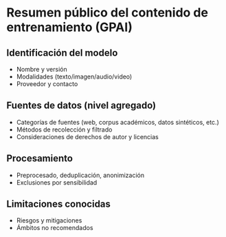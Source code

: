 # Resumen público del contenido de entrenamiento (GPAI)

## Identificación del modelo
- Nombre y versión
- Modalidades (texto/imagen/audio/video)
- Proveedor y contacto

## Fuentes de datos (nivel agregado)
- Categorías de fuentes (web, corpus académicos, datos sintéticos, etc.)
- Métodos de recolección y filtrado
- Consideraciones de derechos de autor y licencias

## Procesamiento
- Preprocesado, deduplicación, anonimización
- Exclusiones por sensibilidad

## Limitaciones conocidas
- Riesgos y mitigaciones
- Ámbitos no recomendados
